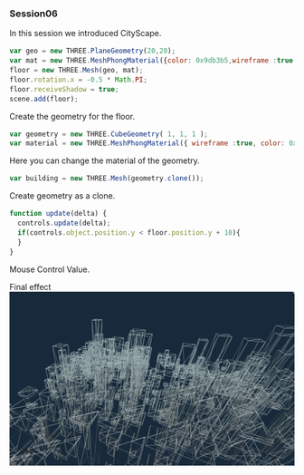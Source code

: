 ### Session06 ###
In this session we introduced CityScape.
```javascript
var geo = new THREE.PlaneGeometry(20,20);
var mat = new THREE.MeshPhongMaterial({color: 0x9db3b5,wireframe :true });
floor = new THREE.Mesh(geo, mat);
floor.rotation.x = -0.5 * Math.PI;
floor.receiveShadow = true;
scene.add(floor);
```
Create the geometry for the floor.
```javascript
var geometry = new THREE.CubeGeometry( 1, 1, 1 );
var material = new THREE.MeshPhongMaterial({ wireframe :true, color: 0xffffff});
```
Here you can change the material of the geometry.
```javascript
var building = new THREE.Mesh(geometry.clone());
```
Create geometry as a clone.
```javascript
function update(delta) {
  controls.update(delta);
  if(controls.object.position.y < floor.position.y + 10){
  }
}
```
Mouse Control Value.

Final effect
![S6](https://raw.githubusercontent.com/Arissa0305/DAT505-GitHub/master/Image/S6.png)
